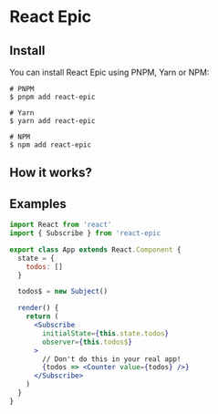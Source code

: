 # React Epic

## Install

You can install React Epic using PNPM, Yarn or NPM:

```console
# PNPM
$ pnpm add react-epic

# Yarn
$ yarn add react-epic

# NPM
$ npm add react-epic
```

## How it works?

## Examples

```jsx
import React from 'react'
import { Subscribe } from 'react-epic

export class App extends React.Component {
  state = {
    todos: []
  }

  todos$ = new Subject()

  render() {
    return (
      <Subscribe
        initialState={this.state.todos}
        observer={this.todos$}
      >
        // Don't do this in your real app!
        {todos => <Counter value={todos} />}
      </Subscribe>
    )
  }
}
```
